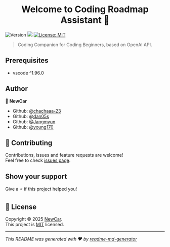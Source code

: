 <h1 align="center">Welcome to Coding Roadmap Assistant 👋</h1>
<p>
  <img alt="Version" src="https://img.shields.io/badge/version-1.0.0-blue.svg?cacheSeconds=2592000" />
  <img src="https://img.shields.io/badge/vscode-%5E1.96.0-blue.svg" />
  <a href="https://mit-license.org/" target="_blank">
    <img alt="License: MIT" src="https://img.shields.io/badge/License-MIT-yellow.svg" />
  </a>
</p>

> Coding Companion for Coding Beginners, based on OpenAI API.

## Prerequisites

- vscode ^1.96.0

## Author

👤 **NewCar**

- Github: [@chachaaa-23](https://github.com/chachaaa-23)
- Github: [@dan05s](https://github.com/dan05s)
- Github: [@Jangmyun](https://github.com/Jangmyun)
- Github: [@young170](https://github.com/young170)

## 🤝 Contributing

Contributions, issues and feature requests are welcome!<br />Feel free to check [issues page](https://github.com/Computer-Research-Association/CodingRoadmapAssistant/issues).

## Show your support

Give a ⭐️ if this project helped you!

## 📝 License

Copyright © 2025 [NewCar](https://github.com/chachaaa-23).<br />
This project is [MIT](https://mit-license.org/) licensed.

---

_This README was generated with ❤️ by [readme-md-generator](https://github.com/kefranabg/readme-md-generator)_
